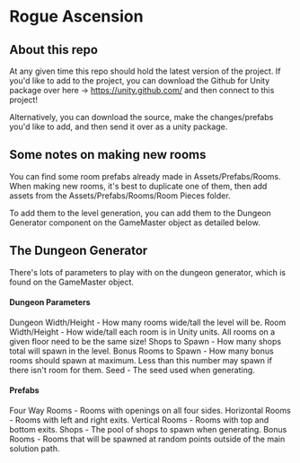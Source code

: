 # Rogue Ascension

## About this repo
At any given time this repo should hold the latest version of the project. If you'd like to add to the project, you can download the Github for Unity package over here -> https://unity.github.com/ and then connect to this project!

Alternatively, you can download the source, make the changes/prefabs you'd like to add, and then send it over as a unity package. 

## Some notes on making new rooms

You can find some room prefabs already made in Assets/Prefabs/Rooms. When making new rooms, it's best to duplicate one of them, then add assets from the Assets/Prefabs/Rooms/Room Pieces folder.

To add them to the level generation, you can add them to the Dungeon Generator component on the GameMaster object as detailed below.

## The Dungeon Generator

There's lots of parameters to play with on the dungeon generator, which is found on the GameMaster object.

#### Dungeon Parameters

Dungeon Width/Height - How many rooms wide/tall the level will be.
Room Width/Height - How wide/tall each room is in Unity units. All rooms on a given floor need to be the same size!
Shops to Spawn - How many shops total will spawn in the level.
Bonus Rooms to Spawn - How many bonus rooms should spawn at maximum. Less than this number may spawn if there isn't room for them. 
Seed - The seed used when generating. 

#### Prefabs

Four Way Rooms - Rooms with openings on all four sides.
Horizontal Rooms - Rooms with left and right exits.
Vertical Rooms - Rooms with top and bottom exits.
Shops - The pool of shops to spawn when generating.
Bonus Rooms - Rooms that will be spawned at random points outside of the main solution path.
